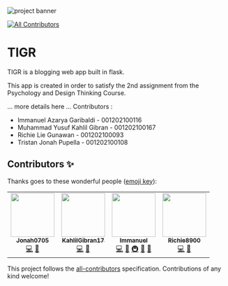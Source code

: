 ![project banner](./thetigrbnnr.png "project banner")
<!-- ALL-CONTRIBUTORS-BADGE:START - Do not remove or modify this section -->
[![All Contributors](https://img.shields.io/badge/all_contributors-4-orange.svg?style=flat-square)](#contributors-)
<!-- ALL-CONTRIBUTORS-BADGE:END -->
# TIGR

TIGR is a blogging web app built in flask.

This app is created in order to satisfy the 2nd assignment from the Psychology and Design Thinking Course.

... more details here ...
Contributors :
- Immanuel Azarya Garibaldi - 001202100116
- Muhammad Yusuf Kahlil Gibran - 001202100167
- Richie Lie Gunawan - 001202100093
- Tristan Jonah Pupella - 001202100108

## Contributors ✨

Thanks goes to these wonderful people ([emoji key](https://allcontributors.org/docs/en/emoji-key)):

<!-- ALL-CONTRIBUTORS-LIST:START - Do not remove or modify this section -->
<!-- prettier-ignore-start -->
<!-- markdownlint-disable -->
<table>
  <tr>
    <td align="center"><a href="https://github.com/Jonah0705"><img src="https://avatars.githubusercontent.com/u/102454788?v=4?s=100" width="100px;" alt=""/><br /><sub><b>Jonah0705</b></sub></a><br /><a href="https://github.com/i8g9/tigr/commits?author=Jonah0705" title="Code">💻</a> <a href="https://github.com/i8g9/tigr/commits?author=Jonah0705" title="Documentation">📖</a></td>
    <td align="center"><a href="https://github.com/KahlilGibran17"><img src="https://avatars.githubusercontent.com/u/96876025?v=4?s=100" width="100px;" alt=""/><br /><sub><b>KahlilGibran17</b></sub></a><br /><a href="https://github.com/i8g9/tigr/commits?author=KahlilGibran17" title="Code">💻</a> <a href="https://github.com/i8g9/tigr/commits?author=KahlilGibran17" title="Documentation">📖</a></td>
    <td align="center"><a href="https://github.com/i8g9"><img src="https://avatars.githubusercontent.com/u/71978642?v=4?s=100" width="100px;" alt=""/><br /><sub><b>Immanuel</b></sub></a><br /><a href="https://github.com/i8g9/tigr/commits?author=i8g9" title="Code">💻</a> <a href="#maintenance-i8g9" title="Maintenance">🚧</a> <a href="#infra-i8g9" title="Infrastructure (Hosting, Build-Tools, etc)">🚇</a> <a href="#design-i8g9" title="Design">🎨</a> <a href="https://github.com/i8g9/tigr/commits?author=i8g9" title="Documentation">📖</a></td>
    <td align="center"><a href="https://github.com/Richie8900"><img src="https://avatars.githubusercontent.com/u/102241140?v=4?s=100" width="100px;" alt=""/><br /><sub><b>Richie8900</b></sub></a><br /><a href="https://github.com/i8g9/tigr/commits?author=Richie8900" title="Code">💻</a> <a href="https://github.com/i8g9/tigr/commits?author=Richie8900" title="Documentation">📖</a></td>
  </tr>
</table>

<!-- markdownlint-restore -->
<!-- prettier-ignore-end -->

<!-- ALL-CONTRIBUTORS-LIST:END -->

This project follows the [all-contributors](https://github.com/all-contributors/all-contributors) specification. Contributions of any kind welcome!